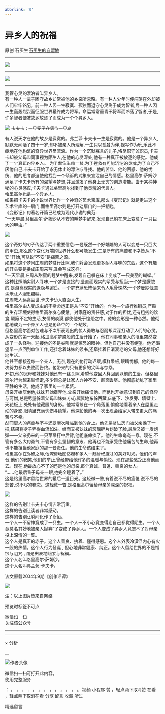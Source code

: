 ```yaml
---
abbrlink: '0'
---
```

#  异乡人的祝福

原创  石买生  [ 石买生的自留地 ](javascript:void\(0\);)

__ _ _ _ _

![](http://mmbiz.qpic.cn/mmbiz_jpg/hVNLue76EhibC1DcoukrHIelCiarQ2b9lmia2NgAXaYn2Tr4GjmHeiaKqOibXUyL4dcbKlEvexsicjTibIrwLPDlfZcHw/0?wx_fmt=jpeg)

** **

![](http://mmbiz.qpic.cn/mmbiz_jpg/hVNLue76EhibC1DcoukrHIelCiarQ2b9lmhoJKXLnl5u7IcRJeTOCfyibtiaicdMicn9nx5nclc4zwVdwSKaPItT1Lkg/0?wx_fmt=jpeg)

** **  

我管心灵的漂泊者叫异乡人。  
有一种人一辈子困守故乡却常被他的乡亲所忽略。有一种人少年时便闯荡在外却被人们牢牢铭记。前一种人因一生寂寞、孤独而退守心灵终于成为智者,后一种人因一生轰轰烈烈而征服世界最终成为将军。命运常常垂青于将军而冷落了智者,于是,许多智者便被故乡放逐了而成为一个个异乡人。

![](http://mmbiz.qpic.cn/mmbiz_jpg/hVNLue76EhibC1DcoukrHIelCiarQ2b9lmwiaYIFdUFZVgEic08vMGhROem0yPa50osRwDjXed6hldPNWGuvZziciceQ/0?wx_fmt=jpeg)
卡夫卡：一只笼子在等待一只鸟

  

有人说天才在他的故乡是寂寞的。弗兰茨·卡夫卡一生是寂寞的。他是一个异乡人,默默无闻活了四十一岁,却不被亲人所理解,一生只以孤独为伴,视写作为乐,乐此不疲地在他构筑的奇异世界里流浪。作为一个沉默寡言的儿子,恪尽职守的职员,卡夫卡却被父母和同事视为陌生人,在他的心灵深处,他有一种真正被放逐的感觉。他成了一个真正的异乡人。
为了留住生命一根,为了拯救有可能沉沦的灵魂,为了自己不厌倦自己,卡夫卡开始了永无休止的漂泊与寻找。他的苦恼、他的困惑、他的忧伤、他的思考都迫使他找到一个倾诉的对象来宣泄自己的情感。格里高尔·萨姆沙满足了卡夫卡所有的渴望与梦想,并且激发了他身上无穷的创造潜能。由于某种神秘的心灵感应,卡夫卡通过格里高尔找到了他灵魂的代言人。  
格里高尔也是一个异乡人。  
如果把卡夫卡的小说世界比作一个神奇的艺术宝库,那么《变形记》就是走进这个艺术宝库的一扇门,而格里高尔则是打开这扇门的一把钥匙。  
《变形记》的著名开篇已经成为现代小说的典范:  
“一天早晨,格里高尔·萨姆沙从不安的睡梦中醒来,发现自己躺在床上变成了一只巨大的甲虫。”  

![](http://mmbiz.qpic.cn/mmbiz_jpg/hVNLue76EhibC1DcoukrHIelCiarQ2b9lmD5TlSk1HRsOrwgdfHEGaS9zpSibSoFWWibUeTPSprvxLzmUIDofGXYyA/0?wx_fmt=jpeg)

这个奇妙的句子传达了两个重要信息:一是既然一个好端端的人可以变成一只巨大的甲虫,那么这个变化万端的世界什么都可能发生;二是所有的痛苦和不幸皆从“不安”开始,可以说“不安”是痛苦之源。  
如果将这个梦同庄周的梦进行比照,我们将会发现更多耐人寻味的东西。这个有趣的开头要是换成庄周来写,准会写成这样:  
“一天早晨,庄周从甜蜜的睡梦中醒来,发现自己躲在床上变成了—只美丽的蝴蝶。”  
这种比照确实耐人寻味,一个梦是直接的,是直面现实的承受与担当;一个梦是朦胧的,是游离现实的退隐与逍遥。—个梦充满恐怖读来令人毛骨悚然;一个梦曼妙惬意读来让人遐思翩翩。  
庄周教人远离尘世,卡夫卡劝人直面人生。  
格里高尔由人变成虫的不幸命运正是从“不安”开始的。作为—个旅行推销员,严酷的生存环境使得格里高尔身心疲惫。对家庭的责任感,对于作的担忧,还有粗劣的饮食,颠簸不定的生活,友情的淡漠,都使他处于惶恐之中。他的变形是一种必然。他彻底地成为一个异乡人也是他命中的—个劫数。  
但格里高尔面对苦难与不幸所表现出的惊人勇敢与忍耐却深深打动了人们的心灵。  
从变形的第一天起,格卫高尔梦魇般的生活开始了。他在同事和亲人的眼里突然变成了一头怪物。迎接他的不是尖叫就是惊恐的眼神。但他自己并没有绝望。他还渴望早一点回到单位工作,还挂念着妹妹的读书,还牵挂着日渐衰老的父母,他还想好好地生活。  
他甚至想接近每一个亲人。无奈,现在的他行动迟缓,模样呆板,眼睛忧郁。他的每一次努力都以失败而告终。他带来的只有更多的尖叫与惊恐。  
开初,他的父母和妹妹对他还有一丝关照,希望他变回人样回到以前的生活。但格里高尔行为越来越怪诞,多少回总是让家人六神不安、颜面丢尽。他彻底扰乱了家里平静的生活。他成了家里的一个累赘。  
母亲开始厌倦他,妹妹开始嫌弃他,父亲开始痛恨他。而他也开始意识到自己的怪异与可憎,总是尽量躲着父母和妹妹,小心翼翼地东躲西藏,床底下、沙发旁、墙壁上、天花板上,处处有他藏匿的身影。他常常躲在—个角落里,偷偷地看着亲人在屋里走动的身影,眼睛里充满忧伤与绝望。他深怕他的再—次出现会给家人带来更大的痛苦与不幸。  
然而更大的痛苦与不幸还是渐次降临到他的身上。他先是挤进房门被父亲搡了一把,结果将身子弄得血流如注。继而又被妹妹的玻璃碎片划破了脸,最后又被一发炮弹——父亲扔来的一只苹果打中后背,他彻底瘫痪了。他的生命奄奄一息。现在,不管有多么大的勇气,不管有多么坚韧的意志、他再也不能承受住他痛苦的生命,他再也不能担当他家庭的那一份责任。他的生命该结束了。  
格里高尔在弥留之际,他深情地回忆起和家人一起曾经度过的美好时光。他们的声音,他们的微笑,他们的举止,曾经带给他许多的温暖与愉悦。现在那些感受正离他而去。现在,他最放心不了的还是他的母亲,那个真诚、普通、善良的女人。  
“……他最后瞥子母亲一眼,她完全睡着了。”  
这是格里高尔留给世界的最后—道目光。这轻微一瞥,有着说不尽的疲倦,说不尽的愁苦,说不尽的眷恋。这轻微一瞥,是格里高尔留给母亲的深深的祝福。  

![](http://mmbiz.qpic.cn/mmbiz_jpg/hVNLue76EhibC1DcoukrHIelCiarQ2b9lmkBhzVhEYnlwZu4XNTpt1BKf8ibUN28dh9Iiaibz9Y1ibNSqbYnWlMyg1JQ/0?wx_fmt=jpeg)

  

这样的告别让卡夫卡心情非常沉重。  
这样的告别让读者非常感动。  
这样的告别让瞬间化作了永恒。  
一个人一不留神竟成了一只虫。一个人一不小心竟变得连自己都觉得陌生。—个人竟莫名其妙地被亲人抛弃”了变成了异乡人。一个人变成了异乡人竟忘不了对母亲投上深情的一瞥。  
这个人是真正的赤子。这个人善良、执着、懂得感恩。这个人外表冷漠但内心有火一般的热情。这个人行为怪诞  ,
但心地非常健康、纯正。这个人留给世界的不是憎恨与诅咒  ,  而是由衷地热爱与祝福。  
这个人名叫格里高尔·萨姆沙。  
这个人名叫弗兰茨·卡夫卡。

  

该文原载2004年9期《创作评谭》

![](http://mmbiz.qpic.cn/mmbiz_jpg/hVNLue76Ehiclr5QRU9UwaTXjr1ekkxmHtDVxVRcshXhPZQ7Fmu3y5fFtzuy0O0wfCCuU9yWZZncBXY3zibIWNaA/0?wx_fmt=jpeg)

注：以上图片皆来自网络

预览时标签不可点

微信扫一扫  
关注该公众号





****



****



×  分析

__

![作者头像](http://mmbiz.qpic.cn/mmbiz_png/hVNLue76EhibricgkQZeT964ria54dgJkqVBX9ibyvn7PmGOltlupHdVshOibeQZDSypqiaIBNKdw8cwXfXfBZkPVgVg/0?wx_fmt=png)

微信扫一扫可打开此内容，  
使用完整服务

：  ，  ，  ，  ，  ，  ，  ，  ，  ，  ，  ，  ，  。  视频  小程序  赞  ，轻点两下取消赞  在看  ，轻点两下取消在看
分享  留言  收藏  听过

精选留言

